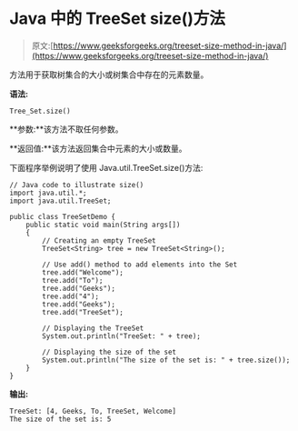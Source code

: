 # Java 中的 TreeSet size()方法

> 原文:[https://www.geeksforgeeks.org/treeset-size-method-in-java/](https://www.geeksforgeeks.org/treeset-size-method-in-java/)

方法用于获取树集合的大小或树集合中存在的元素数量。

**语法:**

```
Tree_Set.size()

```

**参数:**该方法不取任何参数。

**返回值:**该方法返回集合中元素的大小或数量。

下面程序举例说明了使用 Java.util.TreeSet.size()方法:

```
// Java code to illustrate size()
import java.util.*;
import java.util.TreeSet;

public class TreeSetDemo {
    public static void main(String args[])
    {
        // Creating an empty TreeSet
        TreeSet<String> tree = new TreeSet<String>();

        // Use add() method to add elements into the Set
        tree.add("Welcome");
        tree.add("To");
        tree.add("Geeks");
        tree.add("4");
        tree.add("Geeks");
        tree.add("TreeSet");

        // Displaying the TreeSet
        System.out.println("TreeSet: " + tree);

        // Displaying the size of the set
        System.out.println("The size of the set is: " + tree.size());
    }
}
```

**输出:**

```
TreeSet: [4, Geeks, To, TreeSet, Welcome]
The size of the set is: 5

```